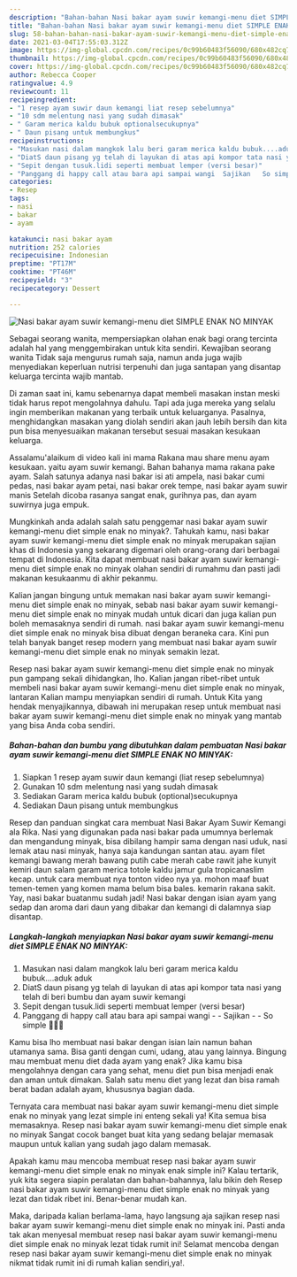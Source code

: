 ```yaml
---
description: "Bahan-bahan Nasi bakar ayam suwir kemangi-menu diet SIMPLE ENAK NO MINYAK yang enak dan Mudah Dibuat"
title: "Bahan-bahan Nasi bakar ayam suwir kemangi-menu diet SIMPLE ENAK NO MINYAK yang enak dan Mudah Dibuat"
slug: 58-bahan-bahan-nasi-bakar-ayam-suwir-kemangi-menu-diet-simple-enak-no-minyak-yang-enak-dan-mudah-dibuat
date: 2021-03-04T17:55:03.312Z
image: https://img-global.cpcdn.com/recipes/0c99b60483f56090/680x482cq70/nasi-bakar-ayam-suwir-kemangi-menu-diet-simple-enak-no-minyak-foto-resep-utama.jpg
thumbnail: https://img-global.cpcdn.com/recipes/0c99b60483f56090/680x482cq70/nasi-bakar-ayam-suwir-kemangi-menu-diet-simple-enak-no-minyak-foto-resep-utama.jpg
cover: https://img-global.cpcdn.com/recipes/0c99b60483f56090/680x482cq70/nasi-bakar-ayam-suwir-kemangi-menu-diet-simple-enak-no-minyak-foto-resep-utama.jpg
author: Rebecca Cooper
ratingvalue: 4.9
reviewcount: 11
recipeingredient:
- "1 resep ayam suwir daun kemangi liat resep sebelumnya"
- "10 sdm melentung nasi yang sudah dimasak"
- " Garam merica kaldu bubuk optionalsecukupnya"
- " Daun pisang untuk membungkus"
recipeinstructions:
- "Masukan nasi dalam mangkok lalu beri garam merica kaldu bubuk....aduk aduk"
- "DiatS daun pisang yg telah di layukan di atas api kompor tata nasi yang telah di beri bumbu dan ayam suwir kemangi"
- "Sepit dengan tusuk.lidi seperti membuat lemper (versi besar)"
- "Panggang di happy call atau bara api sampai wangi  Sajikan   So simple 🥰🥰🥰"
categories:
- Resep
tags:
- nasi
- bakar
- ayam

katakunci: nasi bakar ayam 
nutrition: 252 calories
recipecuisine: Indonesian
preptime: "PT17M"
cooktime: "PT46M"
recipeyield: "3"
recipecategory: Dessert

---
```



![Nasi bakar ayam suwir kemangi-menu diet SIMPLE ENAK NO MINYAK](https://img-global.cpcdn.com/recipes/0c99b60483f56090/680x482cq70/nasi-bakar-ayam-suwir-kemangi-menu-diet-simple-enak-no-minyak-foto-resep-utama.jpg)

Sebagai seorang wanita, mempersiapkan olahan enak bagi orang tercinta adalah hal yang menggembirakan untuk kita sendiri. Kewajiban seorang  wanita Tidak saja mengurus rumah saja, namun anda juga wajib menyediakan keperluan nutrisi terpenuhi dan juga santapan yang disantap keluarga tercinta wajib mantab.

Di zaman  saat ini, kamu sebenarnya dapat membeli masakan instan meski tidak harus repot mengolahnya dahulu. Tapi ada juga mereka yang selalu ingin memberikan makanan yang terbaik untuk keluarganya. Pasalnya, menghidangkan masakan yang diolah sendiri akan jauh lebih bersih dan kita pun bisa menyesuaikan makanan tersebut sesuai masakan kesukaan keluarga. 

Assalamu&#39;alaikum di video kali ini mama Rakana mau share menu ayam kesukaan. yaitu ayam suwir kemangi. Bahan bahanya mama rakana pake ayam. Salah satunya adanya nasi bakar isi ati ampela, nasi bakar cumi pedas, nasi bakar ayam petai, nasi bakar orek tempe, nasi bakar ayam suwir manis Setelah dicoba rasanya sangat enak, gurihnya pas, dan ayam suwirnya juga empuk.

Mungkinkah anda adalah salah satu penggemar nasi bakar ayam suwir kemangi-menu diet simple enak no minyak?. Tahukah kamu, nasi bakar ayam suwir kemangi-menu diet simple enak no minyak merupakan sajian khas di Indonesia yang sekarang digemari oleh orang-orang dari berbagai tempat di Indonesia. Kita dapat membuat nasi bakar ayam suwir kemangi-menu diet simple enak no minyak olahan sendiri di rumahmu dan pasti jadi makanan kesukaanmu di akhir pekanmu.

Kalian jangan bingung untuk memakan nasi bakar ayam suwir kemangi-menu diet simple enak no minyak, sebab nasi bakar ayam suwir kemangi-menu diet simple enak no minyak mudah untuk dicari dan juga kalian pun boleh memasaknya sendiri di rumah. nasi bakar ayam suwir kemangi-menu diet simple enak no minyak bisa dibuat dengan beraneka cara. Kini pun telah banyak banget resep modern yang membuat nasi bakar ayam suwir kemangi-menu diet simple enak no minyak semakin lezat.

Resep nasi bakar ayam suwir kemangi-menu diet simple enak no minyak pun gampang sekali dihidangkan, lho. Kalian jangan ribet-ribet untuk membeli nasi bakar ayam suwir kemangi-menu diet simple enak no minyak, lantaran Kalian mampu menyiapkan sendiri di rumah. Untuk Kita yang hendak menyajikannya, dibawah ini merupakan resep untuk membuat nasi bakar ayam suwir kemangi-menu diet simple enak no minyak yang mantab yang bisa Anda coba sendiri.

<!--inarticleads1-->

##### Bahan-bahan dan bumbu yang dibutuhkan dalam pembuatan Nasi bakar ayam suwir kemangi-menu diet SIMPLE ENAK NO MINYAK:

1. Siapkan 1 resep ayam suwir daun kemangi (liat resep sebelumnya)
1. Gunakan 10 sdm melentung nasi yang sudah dimasak
1. Sediakan  Garam merica kaldu bubuk (optional)secukupnya
1. Sediakan  Daun pisang untuk membungkus


Resep dan panduan singkat cara membuat Nasi Bakar Ayam Suwir Kemangi ala Rika. Nasi yang digunakan pada nasi bakar pada umumnya berlemak dan mengandung minyak, bisa dibilang hampir sama dengan nasi uduk, nasi lemak atau nasi minyak, hanya saja kandungan santan atau. ayam filet kemangi bawang merah bawang putih cabe merah cabe rawit jahe kunyit kemiri daun salam garam merica totole kaldu jamur gula tropicanaslim kecap. untuk cara membuat nya tonton video nya ya. mohon maaf buat temen-temen yang komen mama belum bisa bales. kemarin rakana sakit. Yay, nasi bakar buatanmu sudah jadi! Nasi bakar dengan isian ayam yang sedap dan aroma dari daun yang dibakar dan kemangi di dalamnya siap disantap. 

<!--inarticleads2-->

##### Langkah-langkah menyiapkan Nasi bakar ayam suwir kemangi-menu diet SIMPLE ENAK NO MINYAK:

1. Masukan nasi dalam mangkok lalu beri garam merica kaldu bubuk....aduk aduk
1. DiatS daun pisang yg telah di layukan di atas api kompor tata nasi yang telah di beri bumbu dan ayam suwir kemangi
1. Sepit dengan tusuk.lidi seperti membuat lemper (versi besar)
1. Panggang di happy call atau bara api sampai wangi -  - Sajikan  -  - So simple 🥰🥰🥰


Kamu bisa lho membuat nasi bakar dengan isian lain namun bahan utamanya sama. Bisa ganti dengan cumi, udang, atau yang lainnya. Bingung mau membuat menu diet dada ayam yang enak? Jika kamu bisa mengolahnya dengan cara yang sehat, menu diet pun bisa menjadi enak dan aman untuk dimakan. Salah satu menu diet yang lezat dan bisa ramah berat badan adalah ayam, khususnya bagian dada. 

Ternyata cara membuat nasi bakar ayam suwir kemangi-menu diet simple enak no minyak yang lezat simple ini enteng sekali ya! Kita semua bisa memasaknya. Resep nasi bakar ayam suwir kemangi-menu diet simple enak no minyak Sangat cocok banget buat kita yang sedang belajar memasak maupun untuk kalian yang sudah jago dalam memasak.

Apakah kamu mau mencoba membuat resep nasi bakar ayam suwir kemangi-menu diet simple enak no minyak enak simple ini? Kalau tertarik, yuk kita segera siapin peralatan dan bahan-bahannya, lalu bikin deh Resep nasi bakar ayam suwir kemangi-menu diet simple enak no minyak yang lezat dan tidak ribet ini. Benar-benar mudah kan. 

Maka, daripada kalian berlama-lama, hayo langsung aja sajikan resep nasi bakar ayam suwir kemangi-menu diet simple enak no minyak ini. Pasti anda tak akan menyesal membuat resep nasi bakar ayam suwir kemangi-menu diet simple enak no minyak lezat tidak rumit ini! Selamat mencoba dengan resep nasi bakar ayam suwir kemangi-menu diet simple enak no minyak nikmat tidak rumit ini di rumah kalian sendiri,ya!.

